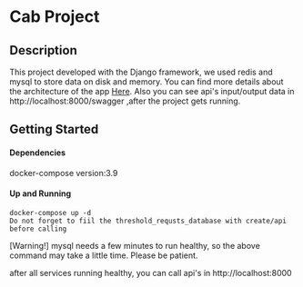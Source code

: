 # Cab Project

## Description
This project developed with the Django framework, we used redis and mysql to store data on disk and memory.
You can find more details about the architecture of the app [Here](http://google.com "Documentation").
Also you can see api's input/output data in http://localhost:8000/swagger ,after the project gets running.

## Getting Started
#### Dependencies
docker-compose version:3.9
#### Up and Running
```
docker-compose up -d
Do not forget to fiil the threshold_requsts_database with create/api before calling 
```
[Warning!] mysql needs a few minutes to run healthy, so the above command may take a little time. Please be patient.

after all services running healthy, you can call api's in http://localhost:8000

